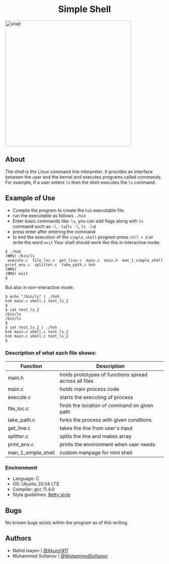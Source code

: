 <h1 align = "center">Simple Shell</h1>
<img align="center" alt="shell" width="400" src="https://cdn.pixabay.com/photo/2013/07/13/13/41/bash-161382_1280.png">

## About
The shell is the Linux command line interpreter. It provides an interface between the user and the kernel and executes programs called commands. For example, if a user enters `ls` then the shell executes the `ls` command.
## Example of Use
* Compile the program to create the `hsh` executable file.
* run the executable as follows `./hsh`
* Enter basic commands like: `ls`, you can add flags along with `ls` command such as `-l`, `-la`(`ls -l`, `ls -la`)
* press enter after entering the command
* to end the execution of the `simple_shell` program press `ctrl + d` or write the word `exit`
Your shell should work like this in interactive mode:
```
$ ./hsh
(NM$) /bin/ls
 execute.c  file_loc.c  get_line.c  main.c  main.h  man_1_simple_shell  print_env.c  splitter.c  take_path.c hsh
(NM$)
(NM$) exit
$
```
But also in non-interactive mode:
```
$ echo "/bin/ls" | ./hsh
hsh main.c shell.c test_ls_2
$
$ cat test_ls_2
/bin/ls
/bin/ls
$
$ cat test_ls_2 | ./hsh
hsh main.c shell.c test_ls_2
hsh main.c shell.c test_ls_2
$
```
### Description of what each file shows:
|Function|Description|
|----|-------|
|main.h|holds prototypes of functions spread across all files|
|main.c|holds main process code|
|execute.c|starts the executing of process|
|file_loc.c|finds the location of command on given path|
|take_path.c|forks the process with given condtions|
|get_line.c|takes the line from user's input|
|splitter.c|splits the line and makes array|
|print_env.c|prints the environment when user needs|
|man_1_simple_shell|custom manpage for mini shell|

### Environment
* Language: C
* OS: Ubuntu 20.04 LTS
* Compiler: gcc 11.4.0
* Style guidelines: [Betty style](https://github.com/alx-tools/Betty/tree/master)
## Bugs
No known bugs exists within the program as of this writing.

## Authors
* Nahid Isayev | [@Akuro1411](https://github.com/Akuro1411)`
* Muhammed Sultanov | [@MuhammedSultanov](https://github.com/MuhammedSultanov)